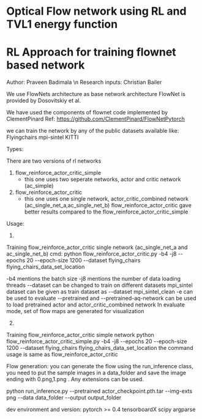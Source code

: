 # Optical Flow network using RL and TVL1 energy function
# RL Approach for training flownet based network 

Author: Praveen Badimala \n
Research inputs: Christian Bailer

We use FlowNets architecture as base network architecture
FlowNet is provided by Dosovitskiy et al.

We have used the components of flownet code implemented by ClementPinard
Ref: https://github.com/ClementPinard/FlowNetPytorch

we can train the network by any of the public datasets available like:
Flyingchairs
mpi-sintel
KITTI

Types:

There are two versions of rl networks
1) flow_reinforce_actor_critic_simple
   - this one uses two seperate networks, actor and critic network (ac_simple)
2) flow_reinforce_actor_critic
    - this one uses one single network, actor_critic_combined network (ac_single_net_a,ac_single_net_b)
flow_reinforce_actor_critic gave better results compared to the flow_reinforce_actor_critic_simple

Usage:

1)
Training flow_reinforce_actor_critic single network (ac_single_net_a and ac_single_net_b)
cmd:
 python flow_reinforce_actor_critic.py -b4 -j8 --epochs 20 --epoch-size 1200 --dataset flying_chairs flying_chairs_data_set_location

 -b4 mentions the batch size
 -j8 mentions the number of data loading threads
 --dataset can be changed to train on different datasets
   mpi_sintel dataset can be given as train dataset as --dataset mpi_sintel_clean
 -e can be used to evaluate
 --pretrained and --pretrained-aq-network can be used to load pretrained actor and actor_critic_combined network
	In evaluate mode, set of flow maps are generated for visualization

2)
Training flow_reinforce_actor_critic simple network
 python flow_reinforce_actor_critic_simple.py -b4 -j8 --epochs 20 --epoch-size 1200 --dataset flying_chairs flying_chairs_data_set_location
the command usage is same as flow_reinforce_actor_critic

Flow generation:
you can generate the flow using the run_inference class, you need to put the sample images in a data_folder and save the image
ending with 0.png,1.png . Any extensions can be used.

python run_inference.py --pretrained  actor_checkpoint.pth.tar --img-exts  png --data data_folder --output output_folder


dev environment and version:
	pytorch >= 0.4
	tensorboardX
	scipy
	argparse



	
